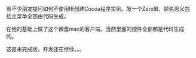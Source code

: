 有不少朋友提问如何不使用IB创建Cocoa程序实例。发一个ZeroIB，顾名思义包括主菜单全部由代码生成。

在他的基础上做了这个微盘mac的客户端。当然里面的控件全部都是代码生成的。

这是未完成版，开发还在继续。。。
